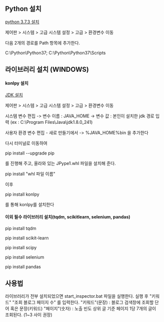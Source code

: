 ## Python 설치

[python 3.7.3 설치](https://www.python.org/ftp/python/3.7.3/python-3.7.3-amd64.exe)

제어판 > 시스템 > 고급 시스템 설정 > 고급 > 환경변수 이동

다음 2개의 경로를 Path 항목에 추가한다.

C:\Python\Python37;
C:\Python\Python37\Scripts

## 라이브러리 설치 (WINDOWS)

#### konlpy 설치

[JDK 설치](https://www.oracle.com/java/technologies/downloads/#jdk17-windows)

제어판 > 시스템 > 고급 시스템 설정 > 고급 > 환경변수 이동

시스템 변수 편집
-> 변수 이름 : JAVA_HOME
-> 변수 값 : 본인이 설치한 jdk 경로 입력 (ex : C:\Program Files\Java\jdk1.8.0_241)

사용자 환경 변수 편집 - 새로 만들기에서
-> %JAVA_HOME%bin
을 추가한다

다시 터미널로 이동하여 

pip install --upgrade pip

를 진행해 주고, 올라와 있는 JPype1.whl 파일을 설치해 준다.

pip install "whl 파일 이름"

이후

pip install konlpy 

를 통해 konlpy를 설치한다

#### 이외 필수 라이브러리 설치(tqdm, scikitlearn, selenium, pandas)

pip install tqdm

pip install scikit-learn

pip install scipy 

pip install selenium

pip install pandas

## 사용법

라이브러리가 전부 설치되었으면 start_inspector.bat 파일을 실행한다.
실행 후 "키워드" "조회 블로그 페이지 수" 를 입력한다.
"키워드"(문장) : 블로그 검색창에 조회할 단어 혹은 문장(키워드)
"페이지"(숫자) : 노출 빈도 상위 글 기준 페이지 1당 7개의 글이 조회된다. (1~3 사이 권장)
